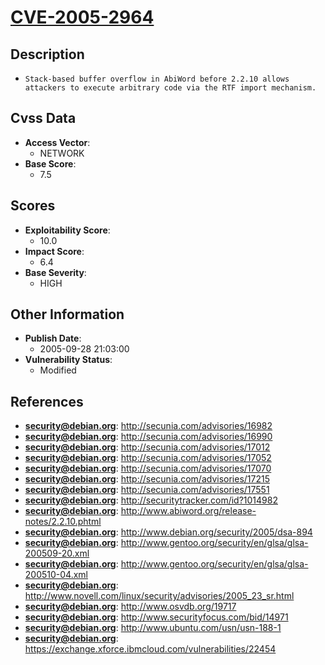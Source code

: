 
# [CVE-2005-2964](https://cve.mitre.org/cgi-bin/cvename.cgi?name=CVE-2005-2964)

## Description

- `Stack-based buffer overflow in AbiWord before 2.2.10 allows attackers to execute arbitrary code via the RTF import mechanism.`

## Cvss Data

- **Access Vector**:
  - NETWORK
- **Base Score**:
  - 7.5

## Scores

- **Exploitability Score**:
  - 10.0
- **Impact Score**:
  - 6.4
- **Base Severity**:
  - HIGH

## Other Information

- **Publish Date**:
  - 2005-09-28 21:03:00
- **Vulnerability Status**:
  - Modified

## References

- **security@debian.org**: http://secunia.com/advisories/16982
- **security@debian.org**: http://secunia.com/advisories/16990
- **security@debian.org**: http://secunia.com/advisories/17012
- **security@debian.org**: http://secunia.com/advisories/17052
- **security@debian.org**: http://secunia.com/advisories/17070
- **security@debian.org**: http://secunia.com/advisories/17215
- **security@debian.org**: http://secunia.com/advisories/17551
- **security@debian.org**: http://securitytracker.com/id?1014982
- **security@debian.org**: http://www.abiword.org/release-notes/2.2.10.phtml
- **security@debian.org**: http://www.debian.org/security/2005/dsa-894
- **security@debian.org**: http://www.gentoo.org/security/en/glsa/glsa-200509-20.xml
- **security@debian.org**: http://www.gentoo.org/security/en/glsa/glsa-200510-04.xml
- **security@debian.org**: http://www.novell.com/linux/security/advisories/2005_23_sr.html
- **security@debian.org**: http://www.osvdb.org/19717
- **security@debian.org**: http://www.securityfocus.com/bid/14971
- **security@debian.org**: http://www.ubuntu.com/usn/usn-188-1
- **security@debian.org**: https://exchange.xforce.ibmcloud.com/vulnerabilities/22454
